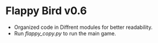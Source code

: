 # Flappy Bird v0.6
- Organized code in Diffrent modules for better readability.
- Run <i>flappy_copy.py</i> to run the main game.
